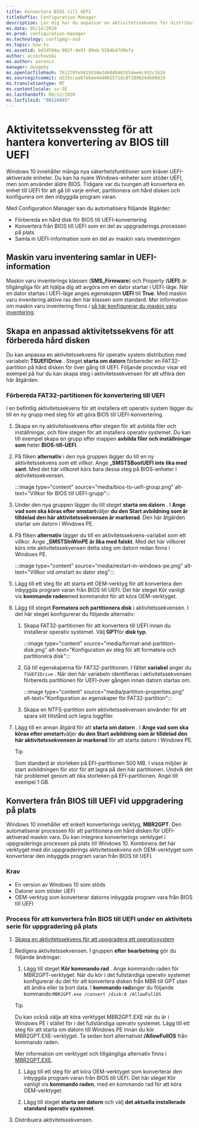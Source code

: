 ```yaml
---
title: Konvertera BIOS till UEFI
titleSuffix: Configuration Manager
description: Lär dig hur du anpassar en aktivitetssekvens för distribution av operativ system för att förbereda en FAT32-partition för över gång till UEFI.
ms.date: 05/14/2020
ms.prod: configuration-manager
ms.technology: configmgr-osd
ms.topic: how-to
ms.assetid: bd3df04a-902f-4e91-89eb-5584b47d9efa
author: aczechowski
ms.author: aaroncz
manager: dougeby
ms.openlocfilehash: 761270fe9419330e2d60d0483554ee6c932c1b26
ms.sourcegitcommit: d225ccaa67ebee444002571dc8f289624db80d10
ms.translationtype: MT
ms.contentlocale: sv-SE
ms.lasthandoff: 08/12/2020
ms.locfileid: "88124893"
---
```

# <a name="task-sequence-steps-to-manage-bios-to-uefi-conversion"></a>Aktivitetssekvenssteg för att hantera konvertering av BIOS till UEFI

Windows 10 innehåller många nya säkerhetsfunktioner som kräver UEFI-aktiverade enheter. Du kan ha nyare Windows-enheter som stöder UEFI, men som använder äldre BIOS. Tidigare var du tvungen att konvertera en enhet till UEFI för att gå till varje enhet, partitionera om hård disken och konfigurera om den inbyggda program varan.

Med Configuration Manager kan du automatisera följande åtgärder:

- Förbereda en hård disk för BIOS till UEFI-konvertering
- Konvertera från BIOS till UEFI som en del av uppgraderings processen på plats
- Samla in UEFI-information som en del av maskin varu inventeringen

## <a name="hardware-inventory-collects-uefi-information"></a>Maskin varu inventering samlar in UEFI-information

Maskin varu inventerings klassen (**SMS_Firmware**) och Property (**UEFI**) är tillgängliga för att hjälpa dig att avgöra om en dator startar i UEFI-läge. När en dator startas i UEFI-läge anges egenskapen **UEFI** till **True**. Med maskin varu inventering aktive ras den här klassen som standard. Mer information om maskin varu inventering finns i [så här konfigurerar du maskin varu inventering](../../core/clients/manage/inventory/configure-hardware-inventory.md).

## <a name="create-a-custom-task-sequence-to-prepare-the-hard-drive"></a>Skapa en anpassad aktivitetssekvens för att förbereda hård disken

Du kan anpassa en aktivitetssekvens för operativ system distribution med variabeln **TSUEFIDrive** . Steget **starta om datorn** förbereder en FAT32-partition på hård disken för över gång till UEFI. Följande procedur visar ett exempel på hur du kan skapa steg i aktivitetssekvensen för att utföra den här åtgärden.

### <a name="prepare-the-fat32-partition-for-the-conversion-to-uefi"></a>Förbereda FAT32-partitionen för konvertering till UEFI

I en befintlig aktivitetssekvens för att installera ett operativ system lägger du till en ny grupp med steg för att göra BIOS till UEFI-konvertering.

1. Skapa en ny aktivitetssekvens efter stegen för att avbilda filer och inställningar, och före stegen för att installera operativ systemet. Du kan till exempel skapa en grupp efter mappen **avbilda filer och inställningar som** heter **BIOS-till-UEFI**.

1. På fliken **alternativ** i den nya gruppen lägger du till en ny aktivitetssekvens som ett villkor. Ange **_SMSTSBootUEFI inte lika med sant**. Med det här villkoret körs bara dessa steg på BIOS-enheter i aktivitetssekvensen.

    :::image type="content" source="media/bios-to-uefi-group.png" alt-text="Villkor för BIOS till UEFI-grupp":::

1. Under den nya gruppen lägger du till steget **starta om datorn** . I **Ange vad som ska köras efter omstart**väljer **du den Start avbildning som är tilldelad den här aktivitetssekvensen är markerad**. Den här åtgärden startar om datorn i Windows PE.

1. På fliken **alternativ** lägger du till en aktivitetssekvens-variabel som ett villkor. Ange **_SMSTSInWinPE är lika med falskt**. Med det här villkoret körs inte aktivitetssekvensen detta steg om datorn redan finns i Windows PE.

    :::image type="content" source="media/restart-in-windows-pe.png" alt-text="Villkor vid omstart av dator steg":::

1. Lägg till ett steg för att starta ett OEM-verktyg för att konvertera den inbyggda program varan från BIOS till UEFI. Det här steget Kör vanligt vis **kommando raden**med kommandot för att köra OEM-verktyget.

1. Lägg till steget **Formatera och partitionera disk** i aktivitetssekvensen. I det här steget konfigurerar du följande alternativ:

    1. Skapa FAT32-partitionen för att konvertera till UEFI innan du installerar operativ systemet. Välj **GPT**för **disk typ**.

        :::image type="content" source="media/format-and-partition-disk.png" alt-text="Konfiguration av steg för att formatera och partitionera disk":::

    1. Gå till egenskaperna för FAT32-partitionen. I fältet **variabel** anger du `TSUEFIDrive` . När den här variabeln identifieras i aktivitetssekvensen förbereds partitionen för UEFI-över gången innan datorn startas om.

        :::image type="content" source="media/partition-properties.png" alt-text="Konfiguration av egenskaper för FAT32-partition":::

    1. Skapa en NTFS-partition som aktivitetssekvensen använder för att spara sitt tillstånd och lagra loggfiler.

1. Lägg till en annan åtgärd för att **starta om datorn** . I **Ange vad som ska köras efter omstart**väljer **du den Start avbildning som är tilldelad den här aktivitetssekvensen är markerad** för att starta datorn i Windows PE.

    > [!TIP]
    > Som standard är storleken på EFI-partitionen 500 MB. I vissa miljöer är start avbildningen för stor för att lagra på den här partitionen. Undvik det här problemet genom att öka storleken på EFI-partitionen. Ange till exempel 1 GB.<!-- SCCMDocs#1024 -->

## <a name="convert-from-bios-to-uefi-during-in-place-upgrade"></a><a name="bkmk_ipu"></a>Konvertera från BIOS till UEFI vid uppgradering på plats

Windows 10 innehåller ett enkelt konverterings verktyg, **MBR2GPT**. Den automatiserar processen för att partitionera om hård disken för UEFI-aktiverad maskin vara. Du kan integrera konverterings verktyget i uppgraderings processen på plats till Windows 10. Kombinera det här verktyget med din uppgraderings aktivitetssekvens och OEM-verktyget som konverterar den inbyggda program varan från BIOS till UEFI.

### <a name="requirements"></a>Krav

- En version av Windows 10 som stöds
- Datorer som stöder UEFI
- OEM-verktyg som konverterar datorns inbyggda program vara från BIOS till UEFI

### <a name="process-to-convert-from-bios-to-uefi-during-an-in-place-upgrade-task-sequence"></a>Process för att konvertera från BIOS till UEFI under en aktivitets serie för uppgradering på plats

1. [Skapa en aktivitetssekvens för att uppgradera ett operativsystem](create-a-task-sequence-to-upgrade-an-operating-system.md)

1. Redigera aktivitetssekvensen. I gruppen **efter bearbetning** gör du följande ändringar:

    1. Lägg till steget **Kör kommando rad** . Ange kommando raden för MBR2GPT-verktyget. När du kör i det fullständiga operativ systemet konfigurerar du det för att konvertera disken från MBR till GPT utan att ändra eller ta bort data. I **kommando rad**anger du följande kommando:`MBR2GPT.exe /convert /disk:0 /AllowFullOS`

    > [!TIP]
    > Du kan också välja att köra verktyget MBR2GPT.EXE när du är i Windows PE i stället för i det fullständiga operativ systemet. Lägg till ett steg för att starta om datorn till Windows PE innan du kör MBR2GPT.EXE-verktyget. Ta sedan bort alternativet **/AllowFullOS** från kommando raden.

    Mer information om verktyget och tillgängliga alternativ finns i [MBR2GPT.EXE](https://docs.microsoft.com/windows/deployment/mbr-to-gpt).

    1. Lägg till ett steg för att köra OEM-verktyget som konverterar den inbyggda program varan från BIOS till UEFI. Det här steget Kör vanligt vis **kommando raden**, med en kommando rad för att köra OEM-verktyget.

    1. Lägg till steget **starta om datorn** och välj **det aktuella installerade standard operativ systemet**.

1. Distribuera aktivitetssekvensen.
